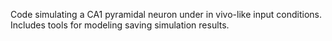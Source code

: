 Code simulating a CA1 pyramidal neuron under in vivo-like input conditions. 
Includes tools for modeling saving simulation results.
